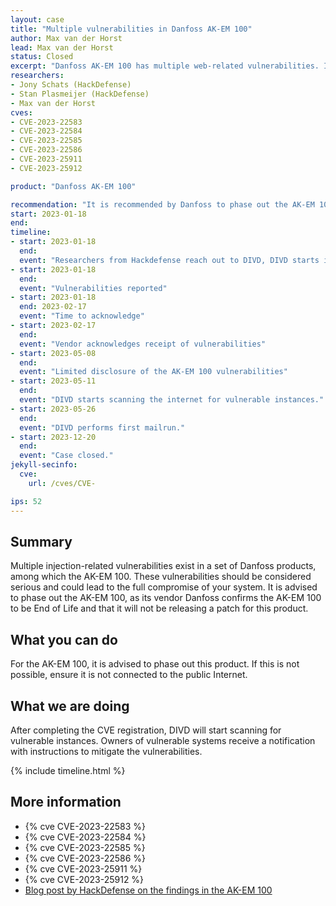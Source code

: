 ```yaml
---
layout: case
title: "Multiple vulnerabilities in Danfoss AK-EM 100"
author: Max van der Horst
lead: Max van der Horst
status: Closed
excerpt: "Danfoss AK-EM 100 has multiple web-related vulnerabilities. It is advised to phase out this product, as this product is End of Life."
researchers:
- Jony Schats (HackDefense)
- Stan Plasmeijer (HackDefense)
- Max van der Horst
cves:
- CVE-2023-22583
- CVE-2023-22584
- CVE-2023-22585
- CVE-2023-22586
- CVE-2023-25911
- CVE-2023-25912

product: "Danfoss AK-EM 100"

recommendation: "It is recommended by Danfoss to phase out the AK-EM 100"
start: 2023-01-18
end:
timeline:
- start: 2023-01-18
  end:
  event: "Researchers from Hackdefense reach out to DIVD, DIVD starts investigation"
- start: 2023-01-18
  end:
  event: "Vulnerabilities reported"
- start: 2023-01-18
  end: 2023-02-17
  event: "Time to acknowledge"
- start: 2023-02-17
  end:
  event: "Vendor acknowledges receipt of vulnerabilities"
- start: 2023-05-08
  end:
  event: "Limited disclosure of the AK-EM 100 vulnerabilities"
- start: 2023-05-11
  end:
  event: "DIVD starts scanning the internet for vulnerable instances."
- start: 2023-05-26
  end:
  event: "DIVD performs first mailrun."
- start: 2023-12-20
  end:
  event: "Case closed."
jekyll-secinfo:
  cve:
    url: /cves/CVE-

ips: 52
---
```


## Summary
Multiple injection-related vulnerabilities exist in a set of Danfoss products, among which the AK-EM 100. These vulnerabilities should be considered serious and could lead to the full compromise of your system. It is advised to phase out the AK-EM 100, as its vendor Danfoss confirms the AK-EM 100 to be End of Life and that it will not be releasing a patch for this product.

## What you can do

For the AK-EM 100, it is advised to phase out this product. If this is not possible, ensure it is not connected to the public Internet.

## What we are doing

After completing the CVE registration, DIVD will start scanning for vulnerable instances. Owners of vulnerable systems receive a notification with instructions to mitigate the vulnerabilities. 

{% include timeline.html %}

## More information

* {% cve CVE-2023-22583 %}
* {% cve CVE-2023-22584 %}
* {% cve CVE-2023-22585 %}
* {% cve CVE-2023-22586 %}
* {% cve CVE-2023-25911 %}
* {% cve CVE-2023-25912 %} 
* [Blog post by HackDefense on the findings in the AK-EM 100](https://hackdefense.com/publications/vulnerabilities-in-controller-of-refrigeration-equipment/)
